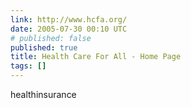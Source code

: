```yaml
---
link: http://www.hcfa.org/
date: 2005-07-30 00:10 UTC
# published: false
published: true
title: Health Care For All - Home Page
tags: []
---
```


healthinsurance
